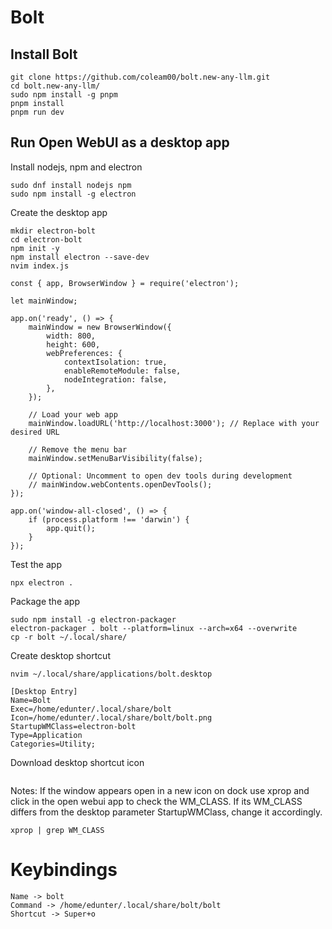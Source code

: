 # Bolt

## Install Bolt
```
git clone https://github.com/coleam00/bolt.new-any-llm.git
cd bolt.new-any-llm/
sudo npm install -g pnpm
pnpm install
pnpm run dev
```

## Run Open WebUI as a desktop app
Install nodejs, npm and electron
```
sudo dnf install nodejs npm
sudo npm install -g electron
```

Create the desktop app
```
mkdir electron-bolt
cd electron-bolt
npm init -y
npm install electron --save-dev
nvim index.js
```
```
const { app, BrowserWindow } = require('electron');

let mainWindow;

app.on('ready', () => {
    mainWindow = new BrowserWindow({
        width: 800,
        height: 600,
        webPreferences: {
            contextIsolation: true,
            enableRemoteModule: false,
            nodeIntegration: false,
        },
    });

    // Load your web app
    mainWindow.loadURL('http://localhost:3000'); // Replace with your desired URL

    // Remove the menu bar
    mainWindow.setMenuBarVisibility(false);

    // Optional: Uncomment to open dev tools during development
    // mainWindow.webContents.openDevTools();
});

app.on('window-all-closed', () => {
    if (process.platform !== 'darwin') {
        app.quit();
    }
});
```

Test the app
```
npx electron .
```

Package the app
```
sudo npm install -g electron-packager
electron-packager . bolt --platform=linux --arch=x64 --overwrite
cp -r bolt ~/.local/share/
```

Create desktop shortcut
```
nvim ~/.local/share/applications/bolt.desktop
```
```
[Desktop Entry]
Name=Bolt
Exec=/home/edunter/.local/share/bolt
Icon=/home/edunter/.local/share/bolt/bolt.png
StartupWMClass=electron-bolt
Type=Application
Categories=Utility;
```

Download desktop shortcut icon
```
```

Notes: If the window appears open in a new icon on dock use xprop and click in the open webui app to check the WM_CLASS. If its WM_CLASS differs from the desktop parameter StartupWMClass, change it accordingly.
```
xprop | grep WM_CLASS
```

# Keybindings
```
Name -> bolt
Command -> /home/edunter/.local/share/bolt/bolt
Shortcut -> Super+o
```
